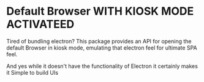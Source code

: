 # Default Browser WITH KIOSK MODE ACTIVATEED

Tired of bundling electron? This package provides an API for opening the default Browser in kiosk mode, emulating that electron feel for ultimate SPA feel.

And yes while it doesn't have the functionality of Electron it certainly makes it Simple to build UIs